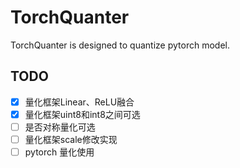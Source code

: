 # TorchQuanter

TorchQuanter is designed to quantize pytorch model.

## TODO
- [x] 量化框架Linear、ReLU融合
- [x] 量化框架uint8和int8之间可选
- [ ] 是否对称量化可选
- [ ] 量化框架scale修改实现
- [ ] pytorch 量化使用